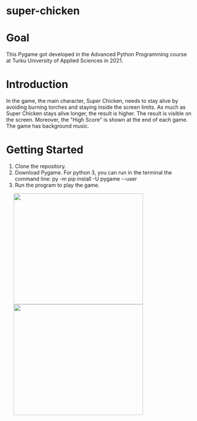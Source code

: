 # super-chicken

# Goal
This Pygame got developed in the Advanced Python Programming course at Turku University of Applied Sciences in 2021.

# Introduction
In the game, the main character, Super Chicken, needs to stay alive by avoiding burning torches and staying inside the screen limits. As much as Super Chicken stays alive longer, the result is higher. The result is visible on the screen. Moreover, the "High Score" is shown at the end of each game. The game has background music.

# Getting Started 
1. Clone the repository.
2. Download Pygame. For python 3, you can run in the terminal the command line: py -m pip install -U pygame --user
3. Run the program to play the game. 

<p>
<img src="https://user-images.githubusercontent.com/91261831/224252186-48146182-e4b0-4ec2-b770-bfa2a4976935.png" width="350" height="300" hspace="20">
<img src="https://user-images.githubusercontent.com/91261831/224252237-88f06706-a61e-4e61-a4ff-24dbb90a6f80.png" width="350" height="300" hspace="20">
</p>

